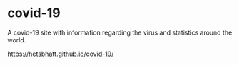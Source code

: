# covid-19

A covid-19 site with information regarding the virus and statistics around the world.

https://hetsbhatt.github.io/covid-19/
